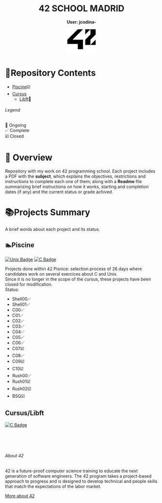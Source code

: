 # <h1 align="center">42 SCHOOL MADRID</h1>
<p align="center">
 <strong>User: jcodina-</strong><br>
<a href="https://www.42madrid.com/"><img src="Resources/42_Logo.png" alt="42 Logo" width="100"  class="centerImage"/></a>
</p>



# :dart:Repository Contents
* [Piscine](Piscine/):ballot_box_with_check:
* [Cursus](Cursus/)
  * [Libft](Cursus/Libft):black_square_button:
###### Legend
:black_square_button: Ongoing<br />
:white_check_mark: Complete<br />
:ballot_box_with_check: Closed

# 📌 Overview
Repository with my work on 42 programming school. 
Each project includes a PDF with the **subject**, which explains the objectives, restrictions and instructions to complete each one of them; along with a **Readme** file summarizing brief instructions on how it works, starting and completion dates (if any) and the current status or grade achived.

# :books:Projects Summary
A brief words about each project and its status.
## :swimmer:Piscine

[![Unix Badge](https://img.shields.io/badge/-UNIX-lightgrey?style=for-the-badge&labelColor=black&logo=linux&logoColor=white)](https://es.wikipedia.org/wiki/Unix)
[![C Badge](https://img.shields.io/badge/-C_coding-53F4FA?style=for-the-badge&labelColor=136C99&logo=C&logoColor=white)](https://en.wikipedia.org/wiki/C_(programming_language))

Projects done within 42 Pisnice: selection process of 26 days where candidates work on several exercices about C and Unix.<br />
Since it is no longer in the scope of the cursus, these projects have been closed for modification.<br />
Status:
- Shell00:white_check_mark:
- Shell01:white_check_mark:
- C00:white_check_mark:
- C01:white_check_mark:
- C02:white_check_mark:
- C03:white_check_mark:
- C04:white_check_mark:
- C05:white_check_mark:
- C06:white_check_mark:
- C07:ballot_box_with_check:
- C08:white_check_mark:
- C09:ballot_box_with_check:
- C10:ballot_box_with_check:
- Rush00:white_check_mark:
- Rush01:ballot_box_with_check:
- Rush02:ballot_box_with_check:
- BSQ:ballot_box_with_check:


## Cursus/Libft
[![C Badge](https://img.shields.io/badge/-C_coding-53F4FA?style=for-the-badge&labelColor=136C99&logo=C&logoColor=white)](https://en.wikipedia.org/wiki/C_(programming_language))

<br>
<br>
<br>

###### About 42
42 is a future-proof computer science training to educate the next generation of software engineers. The 42 program takes a project-based approach to progress and is designed to develop technical and people skills that match the expectations of the labor market.

<a href="https://42.fr/en/homepage/">More about 42</a>
